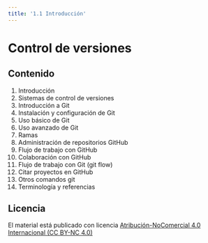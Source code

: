 ```yaml
---
title: '1.1 Introducción'
---
```


# Control de versiones

## Contenido

1. Introducción
2. Sistemas de control de versiones
3. Introducción a Git
4. Instalación y configuración de Git
5. Uso básico de Git
6. Uso avanzado de Git
7. Ramas
8. Administración de repositorios GitHub
9. Flujo de trabajo con GitHub
10. Colaboración con GitHub
11. Flujo de trabajo con Git (git flow)
12. Citar proyectos en GitHub
13. Otros comandos git
14. Terminología y referencias

## Licencia

El material está publicado con licencia [Atribución-NoComercial 4.0 Internacional (CC BY-NC 4.0)](https://creativecommons.org/licenses/by-nc/4.0/deed.es)
